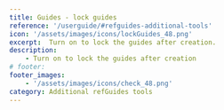 ```yaml
---
title: Guides - lock guides
reference: '/userguide/#refguides-additional-tools'
icon: '/assets/images/icons/lockGuides_48.png'
excerpt:  Turn on to lock the guides after creation.
description:
    - Turn on to lock the guides after creation
# footer:
footer_images:
    - '/assets/images/icons/check_48.png'
category: Additional refGuides tools
--- 
```

